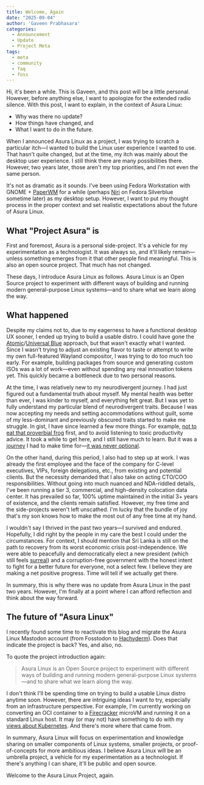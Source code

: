 ```yaml
---
title: Welcome, Again
date: "2025-09-04"
author: 'Gaveen Prabhasara'
categories:
  - Announcement
  - Update
  - Project Meta
tags:
  - meta
  - community
  - faq
  - foss
---
```


Hi, it's been a while. This is Gaveen, and this post will be a little personal. However, before anything else, I want to apologize for the extended radio silence. With this post, I want to explain, in the context of Asura Linux:
- Why was there no update?
- How things have changed, and
- What I want to do in the future.

When I announced Asura Linux as a project, I was trying to scratch a particular itch—I wanted to build the Linux user experience I wanted to use. That hasn't quite changed, but at the time, my itch was mainly about the desktop user experience. I still think there are many possibilities there. However, two years later, those aren't my top priorities, and I'm not even the same person.

It's not as dramatic as it sounds. I've been using Fedora Workstation with GNOME + [PaperWM](https://github.com/paperwm/PaperWM) for a while (perhaps [Niri](https://github.com/YaLTeR/niri) on Fedora Silverblue sometime later) as my desktop setup. However, I want to put my thought process in the proper context and set realistic expectations about the future of Asura Linux.


## What "Project Asura" is

First and foremost, Asura is a personal side-project. It's a vehicle for my experimentation as a technologist. It was always so, and it'll likely remain—unless something emerges from it that other people find meaningful. This is also an open source project. That much has not changed.

These days, I introduce Asura Linux as follows. Asura Linux is an Open Source project to experiment with different ways of building and running modern general-purpose Linux systems—and to share what we learn along the way.


## What happened

Despite my claims not to, due to my eagerness to have a functional desktop UX sooner, I ended up trying to build a usable distro. I could have gone the [Atomic](https://fedoraproject.org/atomic-desktops/)/[Universal Blue](https://universal-blue.org/) approach, but that wasn't exactly what I wanted. Since I wasn't trying to adjust an existing flavor to taste or attempt to write my own full-featured Wayland compositor, I was trying to do too much too early. For example, building packages from source and generating custom ISOs was a lot of work—even without spending any real innovation tokens yet. This quickly became a bottleneck due to two personal reasons.

At the time, I was relatively new to my neurodivergent journey. I had just figured out a fundamental truth about myself. My mental health was better than ever, I was kinder to myself, and everything felt great. But I was yet to fully understand my particular blend of neurodivergent traits. Because I was now accepting my needs and setting accommodations without guilt, some of my less-dominant and previously obscured traits started to make me struggle. In gist, I have since learned a few more things. For example, [not to eat that proverbial frog](https://www.youtube.com/watch?v=sYi5kaUVdco) first, and to avoid listening to toxic productivity advice. It took a while to get here, and I still have much to learn. But it was a [journey](https://gaveen.me/2024/01/its-been-a-while/) I had to make time for—[it was never optional](https://gaveen.me/2024/02/neurodiversity/).

On the other hand, during this period, I also had to step up at work. I was already the first employee and the face of the company for C-level executives, VIPs, foreign delegations, etc., from existing and potential clients. But the necessity demanded that I also take on acting CTO/COO responsibilities. Without going into much nuanced and NDA-riddled details, I've been running a tier 3, commercial, and high-density colocation data center. It has prevailed so far, 100% uptime maintained in the initial 3+ years of existence, and the clients remain satisfied. However, my free time and the side-projects weren't left unscathed. I'm lucky that the bundle of joy that's my son knows how to make the most out of any free time at my hand.

I wouldn't say I thrived in the past two years—I survived and endured. Hopefully, I did right by the people in my care the best I could under the circumstances. For context, I should mention that Sri Lanka is still on the path to recovery from its worst economic crisis post-independence. We were able to peacefully and democratically elect a new president (which still feels [surreal](https://www.youtube.com/watch?v=HqZGoCBkBzQ)) and a corruption-free government with the honest intent to fight for a better future for everyone, not a select few. I believe they are making a net positive progress. Time will tell if we actually get there.

In summary, this is why there was no update from Asura Linux in the past two years. However, I'm finally at a point where I can afford reflection and think about the way forward.


## The future of "Asura Linux"

I recently found some time to reactivate this blog and migrate the Asura Linux Mastodon account (from Fosstodon to [Hachyderm](https://hachyderm.io/@asuralinux)). Does that indicate the project is back? Yes, and also, no.

To quote the project introduction again:
> Asura Linux is an Open Source project to experiment with different ways of building and running modern general-purpose Linux systems—and to share what we learn along the way.

I don't think I'll be spending time on trying to build a usable Linux distro anytime soon. However, there are intriguing ideas I want to try, especially from an infrastructure perspective. For example, I'm currently working on converting an OCI container to a [Firecracker](https://firecracker-microvm.github.io/) microVM and running it on a standard Linux host. It may (or may not) have something to do with my [views about Kubernetes](https://gaveen.me/2019/12/i-dont-believe-in-kubernetes/). And there's more where that came from.

In summary, Asura Linux will focus on experimentation and knowledge sharing on smaller components of Linux systems, smaller projects, or proof-of-concepts for more ambitious ideas. I believe Asura Linux will be an umbrella project, a vehicle for my experimentation as a technologist. If there's anything I can share, it'll be public and open source.

Welcome to the Asura Linux Project, again.
